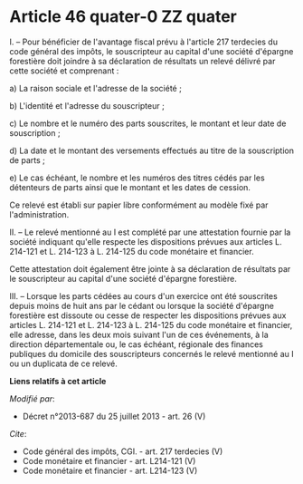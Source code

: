 # Article 46 quater-0 ZZ quater

I. – Pour bénéficier de l'avantage fiscal prévu à l'article 217 terdecies du code général des impôts, le souscripteur au
capital d'une société d'épargne forestière doit joindre à sa déclaration de résultats un relevé délivré par cette société et
comprenant : 

a) La raison sociale et l'adresse de la société ; 

b) L'identité et l'adresse du souscripteur ; 

c) Le nombre et le numéro des parts souscrites, le montant et leur date de souscription ; 

d) La date et le montant des versements effectués au titre de la souscription de parts ; 

e) Le cas échéant, le nombre et les numéros des titres cédés par les détenteurs de parts ainsi que le montant et les dates de
cession. 

Ce relevé est établi sur papier libre conformément au modèle fixé par l'administration. 

II. – Le relevé mentionné au I est complété par une attestation fournie par la société indiquant qu'elle respecte les
dispositions prévues aux articles L. 214-121 et L. 214-123 à L. 214-125 du code monétaire et financier. 

Cette attestation doit également être jointe à sa déclaration de résultats par le souscripteur au capital d'une société
d'épargne forestière. 

III. – Lorsque les parts cédées au cours d'un exercice ont été souscrites depuis moins de huit ans par le cédant ou lorsque
la société d'épargne forestière est dissoute ou cesse de respecter les dispositions prévues aux articles L. 214-121 et L.
214-123 à L. 214-125 du code monétaire et financier, elle adresse, dans les deux mois suivant l'un de ces événements, à la
direction départementale ou, le cas échéant, régionale des finances publiques du domicile des souscripteurs concernés le
relevé mentionné au I ou un duplicata de ce relevé.

**Liens relatifs à cet article**

_Modifié par_:

  - Décret n°2013-687 du 25 juillet 2013 - art. 26 (V)

_Cite_:

  - Code général des impôts, CGI. - art. 217 terdecies (V)
  - Code monétaire et financier - art. L214-121 (V)
  - Code monétaire et financier - art. L214-123 (V)
